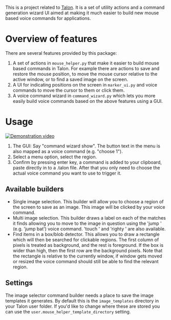 This is a project related to [Talon](https://talonvoice.com/). It is a set of utility actions and a command generation wizard UI aimed at making it much easier to build new mouse based voice commands for applications.

# Overview of features

There are several features provided by this package:

1. A set of actions in `mouse_helper.py` that make it easier to build mouse based commands in Talon. For example there are actions to save and restore the mouse position, to move the mouse cursor relative to the active window, or to find a saved image on the screen.
2. A UI for indicating positions on the screen in `marker_ui.py` and voice commands to move the cursor to them or click them.
3. A voice command wizard in `command_wizard.py` which lets you more easily build voice commands based on the above features using a GUI.

# Usage

[![Demonstration video](docs/video-demo-thumb.png)](https://talon-ui-helper.s3.ap-southeast-2.amazonaws.com/talon-ui-helper-demo.webm)

1. The GUI: Say "command wizard show". The button text in the menu is also mapped as a voice command (e.g. "choose 1").
2. Select a menu option, select the region.
3. Confirm by pressing enter key, a command is added to your clipboard, paste directly in to a .talon file. After that you only need to choose the actual voice command you want to use to trigger it.

## Available builders

* Single image selection. This builder will allow you to choose a region of the screen to save as an image. This image will be clicked by your voice command.
* Multi image selection. This builder draws a label on each of the matches it finds allowing you to move to the image in question using the 'jump <label>' (e.g. 'jump bat') voice command. 'touch <label>' and 'righty <label>' are also available.
* Find items in a box/blob detector. This allows you to draw a rectangle which will then be searched for clickable regions. The first column of pixels is treated as background, and the rest is foreground. If the box is wider than high, then the first row are the background pixels. Note that the rectangle is relative to the currently window, if window gets moved or resized the voice command should still be able to find the relevant region.

## Settings

The image selector command builder needs a place to save the image templates it generates. By default this is the `image_templates` directory in your Talon user folder. If you'd like to change where these are stored you can use the `user.mouse_helper_template_directory` setting.
